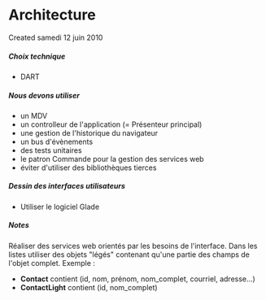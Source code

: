 Architecture
============
Created samedi 12 juin 2010

##### Choix technique
 - DART

##### Nous devons utiliser
 - un MDV
 - un controlleur de l'application (= Présenteur principal)
 - une gestion de l'historique du navigateur
 - un bus d'évènements
 - des tests unitaires
 - le patron Commande pour la gestion des services web
 - éviter d'utiliser des bibliothèques tierces

##### Dessin des interfaces utilisateurs
 - Utiliser le logiciel Glade

##### Notes
Réaliser des services web orientés par les besoins de l'interface.
Dans les listes utiliser des objets "légés" contenant qu'une partie des champs de l'objet complet.
Exemple : 
 - **Contact** contient (id, nom, prénom, nom_complet, courriel, adresse...)
 - **ContactLight** contient (id, nom_complet)

